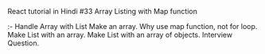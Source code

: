 React tutorial in Hindi #33 Array Listing with Map function

  :- Handle Array with List
Make an array.
Why use map function, not for loop.
Make List with an array.
Make List with an array of objects.
Interview Question.
